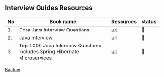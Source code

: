 ## Interview Guides Resources

|No|Book name|Resources|status|
|--|---------|---------|------|
|1.| Core Java Interview Questions| [url](https://github.com/Urunov/Interview-Preparation-WAY/tree/master/Interview/Core_Java_Interview_Questions)|📘|
|2.|Java Interview| [url](https://github.com/Urunov/Interview-Preparation-WAY/tree/master/Interview/Java_Interview)|📘|
|3.|Top 1000 Java Interview Questions Includes Spring Hibernate Microservices| [url](https://github.com/Urunov/Interview-Preparation-WAY/tree/master/Interview/Top_1000_Java_Interview_Questions_Includes_Spring%2C_Hibernate%2C_Microservices)|📘|


[Back 🔙](https://github.com/Urunov/Interview-Preparation-WAY)
